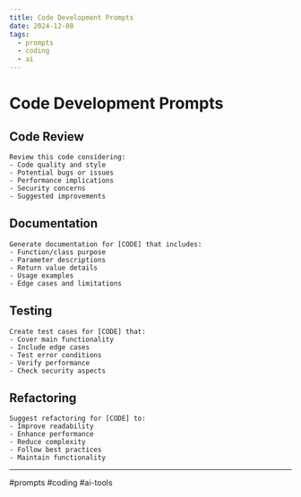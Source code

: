 ```yaml
---
title: Code Development Prompts
date: 2024-12-08
tags:
  - prompts
  - coding
  - ai
---
```


# Code Development Prompts

## Code Review
```prompt
Review this code considering:
- Code quality and style
- Potential bugs or issues
- Performance implications
- Security concerns
- Suggested improvements
```

## Documentation
```prompt
Generate documentation for [CODE] that includes:
- Function/class purpose
- Parameter descriptions
- Return value details
- Usage examples
- Edge cases and limitations
```

## Testing
```prompt
Create test cases for [CODE] that:
- Cover main functionality
- Include edge cases
- Test error conditions
- Verify performance
- Check security aspects
```

## Refactoring
```prompt
Suggest refactoring for [CODE] to:
- Improve readability
- Enhance performance
- Reduce complexity
- Follow best practices
- Maintain functionality
```

---

#prompts #coding #ai-tools